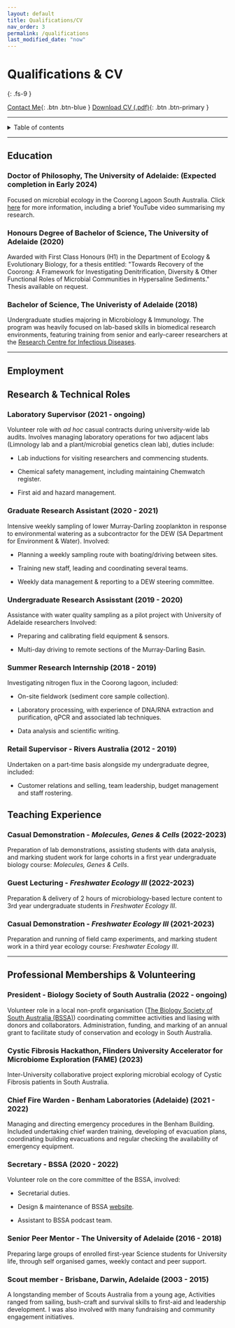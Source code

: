 ```yaml
---
layout: default
title: Qualifications/CV
nav_order: 3
permalink: /qualifications
last_modified_date: "now"
---
```


# Qualifications & CV
{: .fs-9 }

[Contact Me](mailto:christopher.keneally@adelaide.edu.au){: .btn .btn-blue } 
[Download CV (.pdf)](https://cckeneally.github.io/pdfs/cckeneally_cv.pdf){: .btn .btn-primary }

------------------------------------------------------------------------

<details closed markdown="block">
  <summary>
    Table of contents
  </summary>
  {: .text-delta }
- TOC
{:toc}
</details>

------------------------------------------------------------------------

## Education

### Doctor of Philosophy, The University of Adelaide: (Expected completion in Early 2024)

Focused on microbial ecology in the Coorong Lagoon South Australia. Click [here](/research.html) for more information, including a brief YouTube video summarising my research.

### Honours Degree of Bachelor of Science, The University of Adelaide (2020)

Awarded with First Class Honours (H1) in the Department of Ecology & Evolutionary Biology, for a thesis entitled: "Towards Recovery of the Coorong: A Framework for Investigating Denitrification, Diversity & Other Functional Roles of Microbial Communities in Hypersaline Sediments." Thesis available on request.

### Bachelor of Science, The Univeristy of Adelaide (2018)

Undergraduate studies majoring in Microbiology & Immunology. The program was heavily focused on lab-based skills in biomedical research environments, featuring training from senior and early-career researchers at the [Research Centre for Infectious Diseases](https://set.adelaide.edu.au/research-centre-for-infectious-diseases/).

------------------------------------------------------------------------

## Employment

## Research & Technical Roles

### Laboratory Supervisor (2021 - ongoing)

Volunteer role with *ad hoc* casual contracts during university-wide lab audits. Involves managing laboratory operations for two adjacent labs (Limnology lab and a plant/microbial genetics clean lab), duties include:

-   Lab inductions for visiting researchers and commencing students.

-   Chemical safety management, including maintaining Chemwatch register.

-   First aid and hazard management.

### Graduate Research Assistant (2020 - 2021)

Intensive weekly sampling of lower Murray-Darling zooplankton in response to environmental watering as a
subcontractor for the DEW (SA Department for Environment & Water).
Involved:
-   Planning a weekly sampling route with boating/driving between sites.

-   Training new staff, leading and coordinating several teams.

-   Weekly data management & reporting to a DEW steering committee. 

### Undergraduate Research Assisstant (2019 - 2020)

Assistance with water quality sampling as a pilot project with University of Adelaide researchers
Involved:
-   Preparing and calibrating field equipment & sensors.

-   Multi-day driving to remote sections of the Murray-Darling Basin.

### Summer Research Internship (2018 - 2019)

Investigating nitrogen flux in the Coorong lagoon, included:
-   On-site fieldwork (sediment core sample collection).

-   Laboratory processing, with experience of DNA/RNA extraction and purification, qPCR and associated lab techniques.

-   Data analysis and scientific writing.

### Retail Supervisor - Rivers Australia (2012 - 2019)

Undertaken on a part-time basis alongside my undergraduate degree, included:
-   Customer relations and selling, team leadership, budget management and staff rostering.

## Teaching Experience

### Casual Demonstration - *Molecules, Genes & Cells* (2022-2023)

Preparation of lab demonstrations, assisting students with data analysis, and marking student work for large cohorts in a first year undergraduate biology course: *Molecules, Genes & Cells*.

### Guest Lecturing - *Freshwater Ecology III* (2022-2023)

Preparation & delivery of 2 hours of microbiology-based lecture content to 3rd year undergraduate students in *Freshwater Ecology III*.

### Casual Demonstration - *Freshwater Ecology III* (2021-2023)

Preparation and running of field camp experiments, and marking student work in a third year ecology course: *Freshwater Ecology III*.

------------------------------------------------------------------------

## Professional Memberships & Volunteering

### President - Biology Society of South Australia (2022 - ongoing)

Volunteer role in a local non-profit organisation ([The Biology Society of South Australia (BSSA)](https://biologysocietysa.com/index.html)) coordinating committee activities and liasing with donors and collaborators. 
Administration, funding, and marking of an annual grant to facilitate study of conservation and ecology in South Australia.

### Cystic Fibrosis Hackathon, Flinders University Accelerator for Microbiome Exploration (FAME) (2023)

Inter-University collaborative project exploring microbial ecology of Cystic Fibrosis patients in South Australia.

### Chief Fire Warden - Benham Laboratories (Adelaide) (2021 - 2022)

Managing and directing emergency procedures in the Benham Building. Included undertaking chief warden
training, developing of evacuation plans, coordinating building evacuations and regular checking the availability of emergency equipment.

### Secretary - BSSA (2020 - 2022)

Volunteer role on the core committee of the BSSA, involved:
-   Secretarial duties.

-   Design & maintenance of BSSA [website](https://biologysocietysa.com/index.html).

-   Assistant to BSSA podcast team.

### Senior Peer Mentor - The University of Adelaide (2016 - 2018)

Preparing large groups of enrolled first-year Science students for University life, through self organised games, weekly contact and peer support.

### Scout member - Brisbane, Darwin, Adelaide (2003 - 2015)

A longstanding member of Scouts Australia from a young age, Activities ranged from sailing, bush-craft and survival skills to first-aid and leadership development. I was also involved with many fundraising and community engagement initiatives.